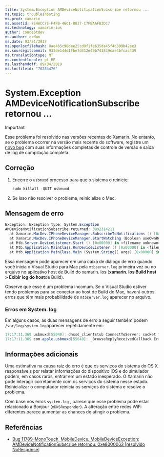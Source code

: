 ```yaml
---
title: System.Exception AMDeviceNotificationSubscribe retornou ...
ms.topic: troubleshooting
ms.prod: xamarin
ms.assetid: 7E4ACC7E-F4FB-46C1-8837-C7FBAAFB2DC7
ms.technology: xamarin-ios
author: conceptdev
ms.author: crdun
ms.date: 03/21/2017
ms.openlocfilehash: 8ae465c98dee25cd0f1fe635da45f4d399b42ee3
ms.sourcegitcommit: 933de144d1fbe7d412e49b743839cae4bfcac439
ms.translationtype: MT
ms.contentlocale: pt-BR
ms.lasthandoff: 09/04/2019
ms.locfileid: "70284476"
---
```

# <a name="systemexception-amdevicenotificationsubscribe-returned-"></a>System.Exception AMDeviceNotificationSubscribe retornou ...

> [!IMPORTANT]
> Esse problema foi resolvido nas versões recentes do Xamarin. No entanto, se o problema ocorrer na versão mais recente do software, registre um [novo bug](~/cross-platform/troubleshooting/questions/howto-file-bug.md) com suas informações completas de controle de versão e saída de log de compilação completa.


## <a name="fix"></a>Correção

1. Encerre o `usbmuxd` processo para que o sistema o reinicie:

    ```csharp
    sudo killall -QUIT usbmuxd
    ```

2. Se isso não resolver o problema, reinicialize o Mac.

## <a name="error-message"></a>Mensagem de erro

```csharp
Exception: Exception type: System.Exception
AMDeviceNotificationSubscribe returned: 3892314211
  at Xamarin.MacDev.IPhoneDeviceManager.SubscribeToNotifications () [0x00000] in <filename unknown="">:0
  at Xamarin.MacDev.IPhoneDeviceManager.StartWatching (Boolean useOwnRunloop) [0x00000] in <filename unknown="">:0
  at Mtb.Server.DeviceListener.Start () [0x00000] in <filename unknown="">:0
  at Mtb.Application.MainClass.RunDeviceListener () [0x00000] in <filename unknown="">:0
  at Mtb.Application.MainClass.Main (System.String[] args) [0x00000] in <filename unknown="">:0
```

Essa mensagem pode aparecer em uma caixa de diálogo de erro quando você inicia o Visual Studio para Mac pela `mtbserver.log` primeira vez ou no arquivo no aplicativo host de Build do xamarin. Ios (**xamarin. Ios Build host > Exibir log do host**de Build).

Observe que esse é um problema incomum. Se o Visual Studio estiver tendo problemas para se conectar ao host de Build do Mac, haverá outros erros que têm mais probabilidade de `mtbserver.log` aparecer no arquivo.

### <a name="errors-in-systemlog"></a>Erros em System. log

Em alguns casos, as duas mensagens de erro a seguir também podem `/var/log/system.log`aparecer repetidamente em:

```csharp
17:17:11.369 usbmuxd[55040]: dnssd_clientstub ConnectToServer: socket failed 24 Too many open files
17:17:11.369 com.apple.usbmuxd[55040]: _BrowseReplyReceivedCallback Error doing DNSServiceResolve(): -65539
```

## <a name="additional-information"></a>Informações adicionais

Uma estimativa na causa raiz do erro é que os serviços do sistema do OS X responsáveis por relatar informações do dispositivo iOS e do simulador podem, em casos raros, entrar em um estado inesperado. O Xamarin não pode interagir corretamente com os serviços do sistema nesse estado. Reinicializar o computador reinicia os serviços do sistema e resolve o problema.

Com base nos erros `system.log` , parece que esse problema pode estar relacionado a Bonjour (`mDNSResponder`). A alteração entre redes WiFi diferentes parece aumentar as chances de atingir o problema.

## <a name="references"></a>Referências

* [Bug 11789-MonoTouch. MobileDevice. MobileDeviceException: AMDeviceNotificationSubscribe retornou: 0xe8000063 [resolvido NoResponse]](https://bugzilla.xamarin.com/show_bug.cgi?id=11789)
